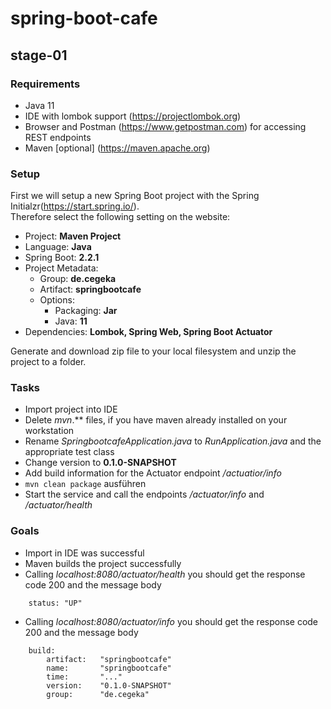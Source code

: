 # spring-boot-cafe

## stage-01

### Requirements
- Java 11
- IDE with lombok support (https://projectlombok.org)
- Browser and Postman (https://www.getpostman.com) for accessing REST endpoints
- Maven [optional] (https://maven.apache.org)

### Setup
First we will setup a new Spring Boot project with the Spring Initialzr(https://start.spring.io/).  
Therefore select the following setting on the website:  

- Project: **Maven Project**
- Language: **Java**
- Spring Boot: **2.2.1**
- Project Metadata:  
  - Group: **de.cegeka**
  - Artifact: **springbootcafe**
  - Options:  
    - Packaging: **Jar**
    - Java: **11**
- Dependencies: **Lombok, Spring Web, Spring Boot Actuator**

Generate and download zip file to your local filesystem and unzip the project to a folder.

### Tasks
- Import project into IDE
- Delete *mvn*.** files, if you have maven already installed on your workstation
- Rename *SpringbootcafeApplication.java* to *RunApplication.java* and the appropriate test class
- Change version to **0.1.0-SNAPSHOT**
- Add build information for the Actuator endpoint */actuatior/info*
- ``mvn clean package`` ausführen
- Start the service and call the endpoints */actuator/info* and */actuator/health*

### Goals
- Import in IDE was successful
- Maven builds the project successfully
- Calling *localhost:8080/actuator/health* you should get the response code 200 and the message body

```
    status: "UP"
```

- Calling *localhost:8080/actuator/info* you should get the response code 200 and the message body

```
    build:
        artifact:   "springbootcafe"
        name:       "springbootcafe"
        time:       "..."
        version:    "0.1.0-SNAPSHOT"
        group:      "de.cegeka"
```
